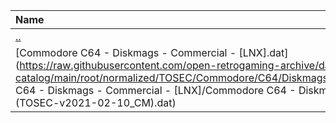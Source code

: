 |Name|Size|
|:---|---:|
|[..](../index.html)|DIR|
|[Commodore C64 - Diskmags - Commercial - [LNX].dat](https://raw.githubusercontent.com/open-retrogaming-archive/dat-catalog/main/root/normalized/TOSEC/Commodore/C64/Diskmags/Commercial/[LNX]/Commodore C64 - Diskmags - Commercial - [LNX]/Commodore C64 - Diskmags - Commercial - [LNX] (TOSEC-v2021-02-10_CM).dat)|3594|

